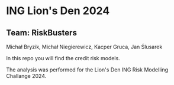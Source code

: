 # ING Lion's Den 2024

## Team: RiskBusters

Michał Bryzik, Michał Niegierewicz, Kacper Gruca, Jan Ślusarek

In this repo you will find the credit risk models.

The analysis was performed for the Lion's Den ING Risk Modelling Challange 2024.
